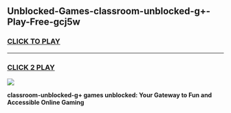 
## Unblocked-Games-classroom-unblocked-g+-Play-Free-gcj5w
<h3>
<a href="https://premium76.site?title=classroom-unblocked-g+&ref=23A">CLICK TO PLAY</a></h3>
<hr>

<h3>
<a href="https://premium76.site?title=classroom-unblocked-g+&ref=23A">CLICK 2 PLAY</a>
  
</h3>

<a href="https://premium76.site?title=classroom-unblocked-g+&ref=23A"><img src="https://clearcache.store/games.png"></a>


**classroom-unblocked-g+ games unblocked: Your Gateway to Fun and Accessible Online Gaming**
